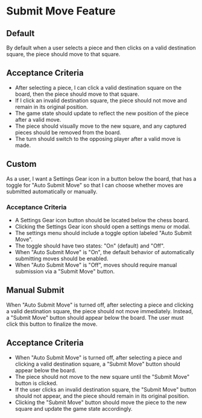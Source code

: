 # Submit Move Feature

## Default

By default when a user selects a piece and then clicks on a valid destination square, the piece should move to that square.

## Acceptance Criteria
- After selecting a piece, I can click a valid destination square on the board, then the piece should move to that square.
- If I click an invalid destination square, the piece should not move and remain in its original position.
- The game state should update to reflect the new position of the piece after a valid move.
- The piece should visually move to the new square, and any captured pieces should be removed from the board.
- The turn should switch to the opposing player after a valid move is made.

## Custom

As a user, I want a Settings Gear icon in a button below the board, that has a toggle for "Auto Submit Move" so that I can choose whether moves are submitted automatically or manually.

### Acceptance Criteria
- A Settings Gear icon button should be located below the chess board.
- Clicking the Settings Gear icon should open a settings menu or modal.
- The settings menu should include a toggle option labeled "Auto Submit Move".
- The toggle should have two states: "On" (default) and "Off".
- When "Auto Submit Move" is "On", the default behavior of automatically submitting moves should be enabled.
- When "Auto Submit Move" is "Off", moves should require manual submission via a "Submit Move" button.

## Manual Submit

When "Auto Submit Move" is turned off, after selecting a piece and clicking a valid destination square, the piece should not move immediately. Instead, a "Submit Move" button should appear below the board. The user must click this button to finalize the move. 

## Acceptance Criteria

- When "Auto Submit Move" is turned off, after selecting a piece and clicking a valid destination square, a "Submit Move" button should appear below the board.
- The piece should not move to the new square until the "Submit Move" button is clicked.
- If the user clicks an invalid destination square, the "Submit Move" button should not appear, and the piece should remain in its original position.
- Clicking the "Submit Move" button should move the piece to the new square and update the game state accordingly.

